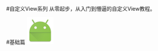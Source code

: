 ﻿#自定义View系列
从零起步，从入门到懵逼的自定义View教程。

#基础篇
<img src="https://github.com/VampireCarrot/CustomView/blob/master/app/src/main/res/mipmap-hdpi/ic_launcher.png"></img>








































































































































































































